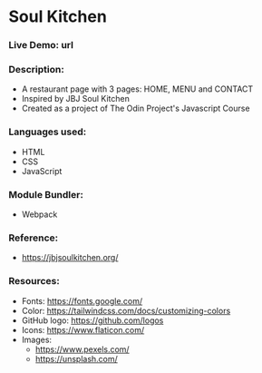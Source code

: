 # Soul Kitchen
### Live Demo: url
### Description:
- A restaurant page with 3 pages: HOME, MENU and CONTACT
- Inspired by JBJ Soul Kitchen
- Created as a project of The Odin Project's Javascript Course

### Languages used:
- HTML
- CSS
- JavaScript

### Module Bundler:
- Webpack

### Reference:
- https://jbjsoulkitchen.org/

### Resources:
- Fonts: https://fonts.google.com/
- Color: https://tailwindcss.com/docs/customizing-colors
- GitHub logo: https://github.com/logos
- Icons: https://www.flaticon.com/
- Images:
    - https://www.pexels.com/
    - https://unsplash.com/

